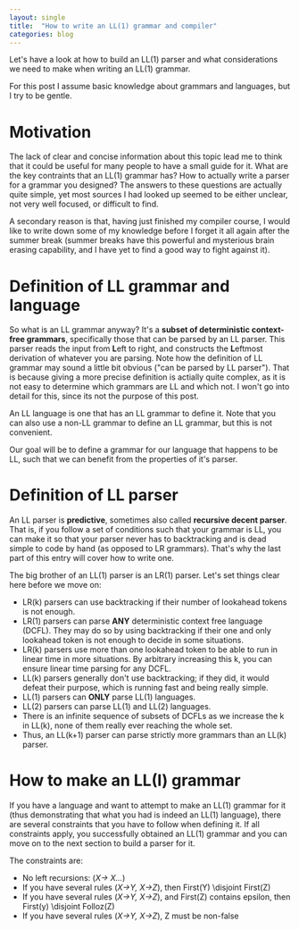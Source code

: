 ```yaml
---
layout: single
title:  "How to write an LL(1) grammar and compiler"
categories: blog
---
```


Let's have a look at how to build an LL(1) parser and what considerations we need to make when writing an LL(1) grammar.

For this post I assume basic knowledge about grammars and languages, but I try to be gentle.

# Motivation 
The lack of clear and concise information about this topic lead me to think that it could be useful for many people to have a small guide for it. What are the key contraints that an LL(1) grammar has? How to actually write a parser for a grammar you designed? The answers to these questions are actually quite simple, yet most sources I had looked up seemed to be either unclear, not very well focused, or difficult to find.

A secondary reason is that, having just finished my compiler course, I would like to write down some of my knowledge before I forget it all again after the summer break (summer breaks have this powerful and mysterious brain erasing capability, and I have yet to find a good way to fight against it).

# Definition of LL grammar and language

So what is an LL grammar anyway? It's a **subset of deterministic context-free grammars**, specifically those that can be parsed by an LL parser. This parser reads the input from **L**eft to right, and constructs the **L**eftmost derivation of whatever you are parsing. Note how the definition of LL grammar may sound a little bit obvious ("can be parsed by LL parser"). That is because giving a more precise definition is actially quite complex, as it is not easy to determine which grammars are LL and which not. I won't go into detail for this, since its not the purpose of this post.

An LL language is one that has an LL grammar to define it. Note that you can also use a non-LL grammar to define an LL grammar, but this is not convenient.

Our goal will be to define a grammar for our language that happens to be LL, such that we can benefit from the properties of it's parser. 

# Definition of LL parser

An LL parser is **predictive**, sometimes also called **recursive decent parser**. That is, if you follow a set of conditions such that your grammar is LL, you can make it so that your parser never has to backtracking and is dead simple to code by hand (as opposed to LR grammars). That's why the last part of this entry will cover how to write one. 

The big brother of an LL(1) parser is an LR(1) parser. Let's set things clear here before we move on: 

- LR(k) parsers can use backtracking if their number of lookahead tokens is not enough. 
- LR(1) parsers can parse **ANY** deterministic context free language (DCFL). They may do so by using backtracking if their one and only lookahead token is not enough to decide in some situations.
- LR(k) parsers use more than one lookahead token to be able to run in linear time in more situations. By arbitrary increasing this k, you can ensure linear time parsing for any DCFL.
- LL(k) parsers generally don't use backtracking; if they did, it would defeat their purpose, which is running fast and being really simple.
- LL(1) parsers can **ONLY** parse LL(1) languages.
- LL(2) parsers can parse LL(1) and LL(2) languages. 
- There is an infinite sequence of subsets of DCFLs as we increase the k in LL(k), none of them really ever reaching the whole set. 
- Thus, an LL(k+1) parser can parse strictly more grammars than an LL(k) parser.



# How to make an LL(I) grammar

If you have a language and want to attempt to make an LL(1) grammar for it (thus demonstrating that what you had is indeed an LL(1) language), there are several constraints that you have to follow when defining it. If all constraints apply, you successfully obtained an LL(1) grammar and you can move on to the next section to build a parser for it. 

The constraints are:

* No left recursions: (*X-> X...*)
* If you have several rules (*X->Y, X->Z*), then First(Y) \disjoint First(Z)
* If you have several rules (*X->Y, X->Z*), and First(Z) contains epsilon, then First(y) \disjoint Folloz(Z)
* If you have several rules (*X->Y, X->Z*), Z must be non-false





